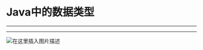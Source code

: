 ﻿# Java中的数据类型
---
---


![在这里插入图片描述](https://img-blog.csdnimg.cn/be16aa8997794da296beb8fb18db8d08.png?x-oss-process=image/watermark,type_ZHJvaWRzYW5zZmFsbGJhY2s,shadow_50,text_Q1NETiBATkpVU1RaSkM=,size_20,color_FFFFFF,t_70,g_se,x_16)

